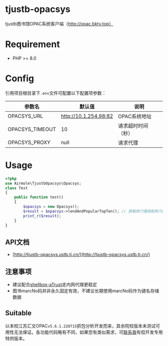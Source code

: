 # tjustb-opacsys

tjustb图书馆OPAC系统客户端（http://opac.bkty.top）

# Requirement

- PHP >= 8.0

# Config

引用项目根目录下`.env`文件可配置以下配置项参数：

| 参数名 | 默认值             | 说明 |
| --- |-----------------| --- |
| OPACSYS_URL | http://10.1.254.98:82 | OPAC系统地址 |
| OPACSYS_TIMEOUT | 10              | 请求超时时间（秒） |
| OPACSYS_PROXY | null            | 请求代理 |


# Usage

```php
<?php
use Airmole\TjustbOpacsys\Opacsys;
class Test
{
    public function test()
    {
        $opacsys = new Opacsys();
        $result = $opacsys->lendAndPopularTopTen(); // 获取热门借阅和热门图书top10
        print_r($result);
    }
}
```

## API文档
- [http://tjustb-opacsys.ustb.tj.cn/](http://tjustb-opacsys.ustb.tj.cn/)

## 注意事项

- 建议配合[shellbox-aTrust](https://github.com/Airmole/shellbox-aTrust)走内网代理更稳定
- 图书marcNo码并非永久固定有效，不建议长期使用marcNo码作为键名存储数据

## Suitable

以本校江苏汇文OPAC`v5.6.1.220715`抓包分析开发而来，其余院校版本未测试可用性无法保证。各功能代码略有不同，如果您有类似需求，可[联系我](mailto:admin@airmole.cn)有偿开发专用特供版本。
